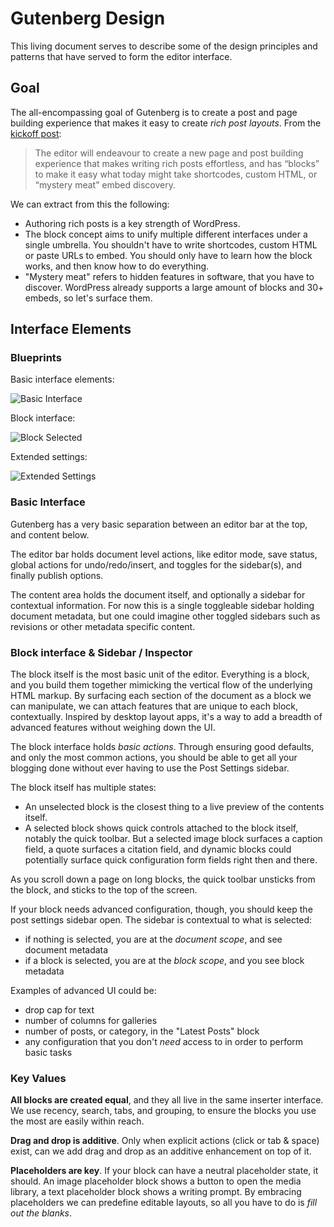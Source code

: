 # Gutenberg Design

This living document serves to describe some of the design principles and patterns that have served to form the editor interface.

## Goal

The all-encompassing goal of Gutenberg is to create a post and page building experience that makes it easy to create _rich post layouts_. From the [kickoff post](https://make.wordpress.org/core/2017/01/04/focus-tech-and-design-leads/):

> The editor will endeavour to create a new page and post building experience that makes writing rich posts effortless, and has “blocks” to make it easy what today might take shortcodes, custom HTML, or “mystery meat” embed discovery.

We can extract from this the following:

- Authoring rich posts is a key strength of WordPress.
- The block concept aims to unify multiple different interfaces under a single umbrella. You shouldn't have to write shortcodes, custom HTML or paste URLs to embed. You should only have to learn how the block works, and then know how to do everything.
- "Mystery meat" refers to hidden features in software, that you have to discover. WordPress already supports a large amount of blocks and 30+ embeds, so let's surface them.

## Interface Elements

### Blueprints

Basic interface elements:

![Basic Interface](https://cldup.com/pRTYpCt4os.png)

Block interface:

![Block Selected](https://cldup.com/QC1lqNlVWP.png)

Extended settings:

![Extended Settings](https://cldup.com/77Ziaj6aSx.png)

### Basic Interface

Gutenberg has a very basic separation between an editor bar at the top, and content below.

The editor bar holds document level actions, like editor mode, save status, global actions for undo/redo/insert, and toggles for the sidebar(s), and finally publish options.

The content area holds the document itself, and optionally a sidebar for contextual information. For now this is a single toggleable sidebar holding document metadata, but one could imagine other toggled sidebars such as revisions or other metadata specific content.

### Block interface & Sidebar / Inspector

The block itself is the most basic unit of the editor. Everything is a block, and you build them together mimicking the vertical flow of the underlying HTML markup. By surfacing each section of the document as a block we can manipulate, we can attach features that are unique to each block, contextually. Inspired by desktop layout apps, it's a way to add a breadth of advanced features without weighing down the UI.

The block interface holds _basic actions_. Through ensuring good defaults, and only the most common actions, you should be able to get all your blogging done without ever having to use the Post Settings sidebar.

The block itself has multiple states:

- An unselected block is the closest thing to a live preview of the contents itself.
- A selected block shows quick controls attached to the block itself, notably the quick toolbar. But a selected image block surfaces a caption field, a quote surfaces a citation field, and dynamic blocks could potentially surface quick configuration form fields right then and there. 

As you scroll down a page on long blocks, the quick toolbar unsticks from the block, and sticks to the top of the screen.

If your block needs advanced configuration, though, you should keep the post settings sidebar open. The sidebar is contextual to what is selected:

- if nothing is selected, you are at the _document scope_, and see document metadata
- if a block is selected, you are at the _block scope_, and you see block metadata

Examples of advanced UI could be:

- drop cap for text
- number of columns for galleries
- number of posts, or category, in the "Latest Posts" block
- any configuration that you don't _need_ access to in order to perform basic tasks

### Key Values

**All blocks are created equal**, and they all live in the same inserter interface. We use recency, search, tabs, and grouping, to ensure the blocks you use the most are easily within reach.

**Drag and drop is additive**. Only when explicit actions (click or tab & space) exist, can we add drag and drop as an additive enhancement on top of it.

**Placeholders are key**. If your block can have a neutral placeholder state, it should. An image placeholder block shows a button to open the media library, a text placeholder block shows a writing prompt. By embracing placeholders we can predefine editable layouts, so all you have to do is _fill out the blanks_.
